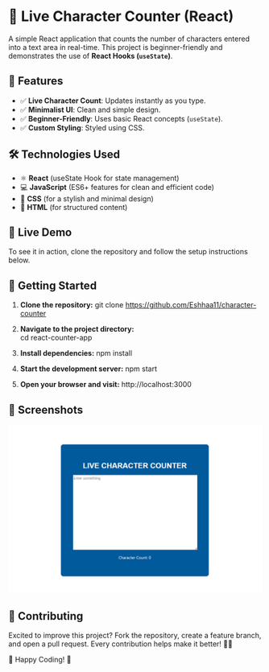 # 📝 Live Character Counter (React)

A simple React application that counts the number of characters entered into a text area in real-time. This project is beginner-friendly and demonstrates the use of **React Hooks (`useState`)**.

## 📌 Features
- ✅ **Live Character Count**: Updates instantly as you type.
- ✅ **Minimalist UI**: Clean and simple design.
- ✅ **Beginner-Friendly**: Uses basic React concepts (`useState`).
- ✅ **Custom Styling**: Styled using CSS.

## 🛠️ Technologies Used
- ⚛️ **React** (useState Hook for state management)
- 💻 **JavaScript** (ES6+ features for clean and efficient code)
- 🎨 **CSS** (for a stylish and minimal design)
- 📄 **HTML** (for structured content)


## 🚀 Live Demo
To see it in action, clone the repository and follow the setup instructions below.

## 🚀 Getting Started

1. **Clone the repository:**
   git clone https://github.com/Eshhaa11/character-counter

2. **Navigate to the project directory:**    
   cd react-counter-app

3. **Install dependencies:**
   npm install

4. **Start the development server:**
   npm start

5. **Open your browser and visit:**
   http://localhost:3000


## 🎨 Screenshots
![App Screenshot](src/assets/image.png)

## 🤝 Contributing
Excited to improve this project? Fork the repository, create a feature branch, and open a pull request. Every contribution helps make it better! 🚀✨

🎉 Happy Coding! 🚀